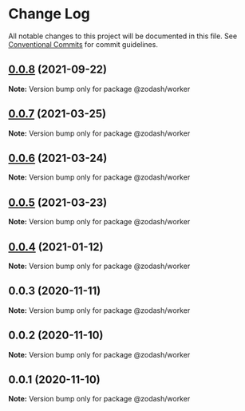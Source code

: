 # Change Log

All notable changes to this project will be documented in this file.
See [Conventional Commits](https://conventionalcommits.org) for commit guidelines.

## [0.0.8](https://github.com/zcorky/zodash/compare/@zodash/worker@0.0.7...@zodash/worker@0.0.8) (2021-09-22)

**Note:** Version bump only for package @zodash/worker





## [0.0.7](https://github.com/zcorky/zodash/compare/@zodash/worker@0.0.6...@zodash/worker@0.0.7) (2021-03-25)

**Note:** Version bump only for package @zodash/worker





## [0.0.6](https://github.com/zcorky/zodash/compare/@zodash/worker@0.0.5...@zodash/worker@0.0.6) (2021-03-24)

**Note:** Version bump only for package @zodash/worker





## [0.0.5](https://github.com/zcorky/zodash/compare/@zodash/worker@0.0.4...@zodash/worker@0.0.5) (2021-03-23)

**Note:** Version bump only for package @zodash/worker





## [0.0.4](https://github.com/zcorky/zodash/compare/@zodash/worker@0.0.3...@zodash/worker@0.0.4) (2021-01-12)

**Note:** Version bump only for package @zodash/worker





## 0.0.3 (2020-11-11)

**Note:** Version bump only for package @zodash/worker





## 0.0.2 (2020-11-10)

**Note:** Version bump only for package @zodash/worker





## 0.0.1 (2020-11-10)

**Note:** Version bump only for package @zodash/worker
